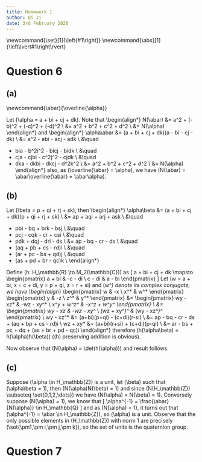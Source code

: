 ```yaml
---
title: Homework 1
author: Qi Ji
date: 3rd February 2020
---
```


\newcommand{\set}[1]{\left\{#1\right\}}
\newcommand{\abs}[1]{\left\lvert#1\right\rvert}

# Question 6

## (a)

\newcommand{\abar}{\overline{\alpha}}

Let \(\alpha = a + bi + cj + dk\).
Note that
\begin{align*}
N(\abar) &= a^2 + (-b)^2 + (-c)^2 + (-d)^2 \\
&= a^2 + b^2 + c^2 + d^2 \\
&= N(\alpha)
\end{align*}
and
\begin{align*}
\alpha\abar &= (a + bi + cj + dk)(a - bi - cj - dk) \\
&= a^2 - abi - acj - adk \\ &\quad
+ bia - b^2i^2 - bicj - bidk \\ &\quad
+ cja - cjbi - c^2j^2 - cjdk \\ &\quad
+ dka - dkbi - dkcj - d^2k^2 \\
&= a^2 + b^2 + c^2 + d^2 \\
&= N(\alpha)
\end{align*}
also, as \(\overline{\abar} = \alpha\),
we have \(N(\abar) = \abar\overline{\abar} = \abar\alpha\).

## (b)

Let \(\beta = p + qi + rj + sk\), then
\begin{align*}
\alpha\beta &= (a + bi + cj + dk)(p + qi + rj + sk) \\
&= ap + aqi + arj + ask \\ &\quad
+ pbi - bq + brk - bsj \\ &\quad
+ pcj - cqk - cr + csi \\ &\quad
+ pdk + dqj - dri - ds \\
&= ap - bq - cr - ds \\ &\quad
+ (aq + pb + cs - rd)i \\ &\quad
+ (ar + pc - bs + qd)j \\ &\quad
+ (as + pd + br - qc)k \\
\end{align*}


Define \(h: H_\mathbb{R} \to M_2(\mathbb{C})\) as
\[
a + bi + cj + dk \mapsto \begin{pmatrix}
a + bi & -c - di \\
c - di & a - bi
\end{pmatrix}
\]
Let \(w = a + bi, x = c + di, y = p + qi, z = r + si\) and \(w^*\) denote its complex conjugate, we have
\begin{align*}
\begin{pmatrix}
w & -x \\
x^* & w^*
\end{pmatrix}
\begin{pmatrix}
y & -z \\
z^* & y^*
\end{pmatrix}
&=
\begin{pmatrix}
wy - xz* & -wz - xy^* \\
x^*y + w^*z^* & -x^*z + w^*y^*
\end{pmatrix} \\
&=
\begin{pmatrix}
wy - xz* & -wz - xy^* \\
(wz + xy^*)^* & (wy - xz^*)^*
\end{pmatrix} \\
wy - xz^* &= (a+bi)(p+qi) - (c+di)(r-si) \\
&= ap - bq - cr - ds + (aq + bp + cs - rd)i \\
wz + xy* &= (a+bi)(r+si) + (c+di)(p-qi) \\
&= ar - bs + pc + dq + (as + br + pd - qc)i
\end{align*}
therefore \(h(\alpha\beta) = h(\alpha)h(\beta)\) (\(h\) preserving addition is obvious).

Now observe that \(N(\alpha) = \det(h(\alpha))\) and result follows.

## (c)

Suppose \(\alpha \in H_\mathbb{Z}\) is a unit, let \(\beta\) such that
\(\alpha\beta = 1\), then \(N(\alpha)N(\beta) = 1\)
and since \(N(H_\mathbb{Z}) \subseteq \set{0,1,2,\dots}\) we have \(N(\alpha) = N(\beta) = 1\).
Conversely suppose \(N(\alpha) = 1\), we know that
\[
\alpha^{-1} = \frac{\abar}{N(\alpha)} \in H_\mathbb{Q}
\]
and as \(N(\alpha) = 1\), it turns out that \(\alpha^{-1} = \abar \in H_\mathbb{Z}\), so \(\alpha\) is a unit.
Observe that the only possible elements in \(H_\mathbb{Z}\) with norm 1 are precisely \(\set{\pm1,\pm i,\pm j,\pm k}\), so the set of units is the quaternion group.

# Question 7
